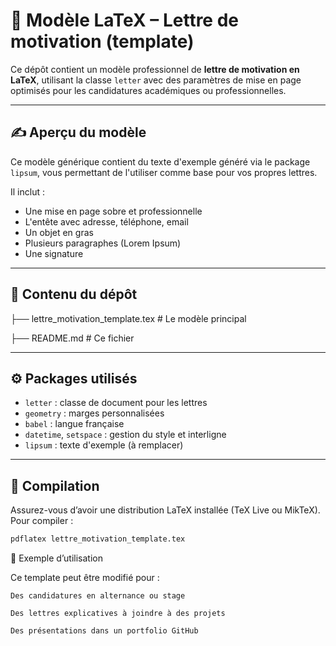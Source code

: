 # 📄 Modèle LaTeX – Lettre de motivation (template)

Ce dépôt contient un modèle professionnel de **lettre de motivation en LaTeX**, utilisant la classe `letter` avec des paramètres de mise en page optimisés pour les candidatures académiques ou professionnelles.

---

## ✍️ Aperçu du modèle

Ce modèle générique contient du texte d'exemple généré via le package `lipsum`, vous permettant de l'utiliser comme base pour vos propres lettres.

Il inclut :
- Une mise en page sobre et professionnelle
- L'entête avec adresse, téléphone, email
- Un objet en gras
- Plusieurs paragraphes (Lorem Ipsum)
- Une signature

---

## 📂 Contenu du dépôt

├── lettre_motivation_template.tex # Le modèle principal

├── README.md # Ce fichier

---

## ⚙️ Packages utilisés

- `letter` : classe de document pour les lettres
- `geometry` : marges personnalisées
- `babel` : langue française
- `datetime`, `setspace` : gestion du style et interligne
- `lipsum` : texte d'exemple (à remplacer)

---

## 🚀 Compilation

Assurez-vous d’avoir une distribution LaTeX installée (TeX Live ou MikTeX). Pour compiler :

```bash
pdflatex lettre_motivation_template.tex
```

📌 Exemple d’utilisation

Ce template peut être modifié pour :

    Des candidatures en alternance ou stage

    Des lettres explicatives à joindre à des projets

    Des présentations dans un portfolio GitHub
